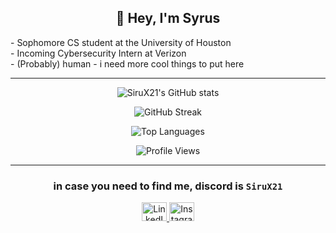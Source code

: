 <h2 align="center">👋 Hey, I'm Syrus</h2>

<p align="left">
- Sophomore CS student at the University of Houston <br>
-  Incoming Cybersecurity Intern at Verizon <br>
- (Probably) human
- i need more cool things to put here
</p>

---

<p align="center">
  <img src="https://github-readme-stats.vercel.app/api?username=SiruX21&show_icons=true&count_private=true&title_color=f97316&text_color=a855f7&icon_color=ef4444&bg_color=0f172a&hide_border=true" alt="SiruX21's GitHub stats" />
</p>

<p align="center">
  <img src="https://github-readme-streak-stats.herokuapp.com/?user=SiruX21&stroke=a855f7&background=0f172a&ring=f97316&fire=f97316&currStreakNum=a855f7&currStreakLabel=f97316&sideNums=a855f7&sideLabels=a855f7&dates=a855f7&hide_border=true" alt="GitHub Streak" />
</p>

<p align="center">
  <img src="https://github-readme-stats.vercel.app/api/top-langs/?username=SiruX21&langs_count=10&title_color=f97316&text_color=a855f7&icon_color=ef4444&bg_color=0f172a&hide_border=true&locale=en&custom_title=Top%20Languages" alt="Top Languages" />
</p>

<p align="center">
  <img src="https://komarev.com/ghpvc/?username=SiruX21&style=flat-square" alt="Profile Views" />
</p>

---

<h3 align="center">in case you need to find me, discord is <code>SiruX21</code></h3>

<p align="center">
  <a href="https://www.linkedin.com/in/syrus-tolentino/" target="blank">
    <img src="https://raw.githubusercontent.com/rahuldkjain/github-profile-readme-generator/master/src/images/icons/Social/linked-in-alt.svg" alt="LinkedIn" height="30" width="40" />
  </a>
  <a href="https://instagram.com/syrustolentino" target="blank">
    <img src="https://raw.githubusercontent.com/rahuldkjain/github-profile-readme-generator/master/src/images/icons/Social/instagram.svg" alt="Instagram" height="30" width="40" />
  </a>
</p>
